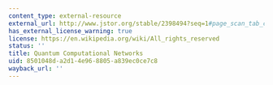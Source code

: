 ```yaml
---
content_type: external-resource
external_url: http://www.jstor.org/stable/2398494?seq=1#page_scan_tab_contents
has_external_license_warning: true
license: https://en.wikipedia.org/wiki/All_rights_reserved
status: ''
title: Quantum Computational Networks
uid: 8501048d-a2d1-4e96-8805-a839ec0ce7c8
wayback_url: ''
---
```

